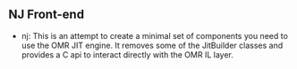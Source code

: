 ## NJ Front-end

* nj: This is an attempt to create a minimal set of components you need to use the OMR JIT engine. It removes some of the JitBuilder
  classes and provides a C api to interact directly with the OMR IL layer.
